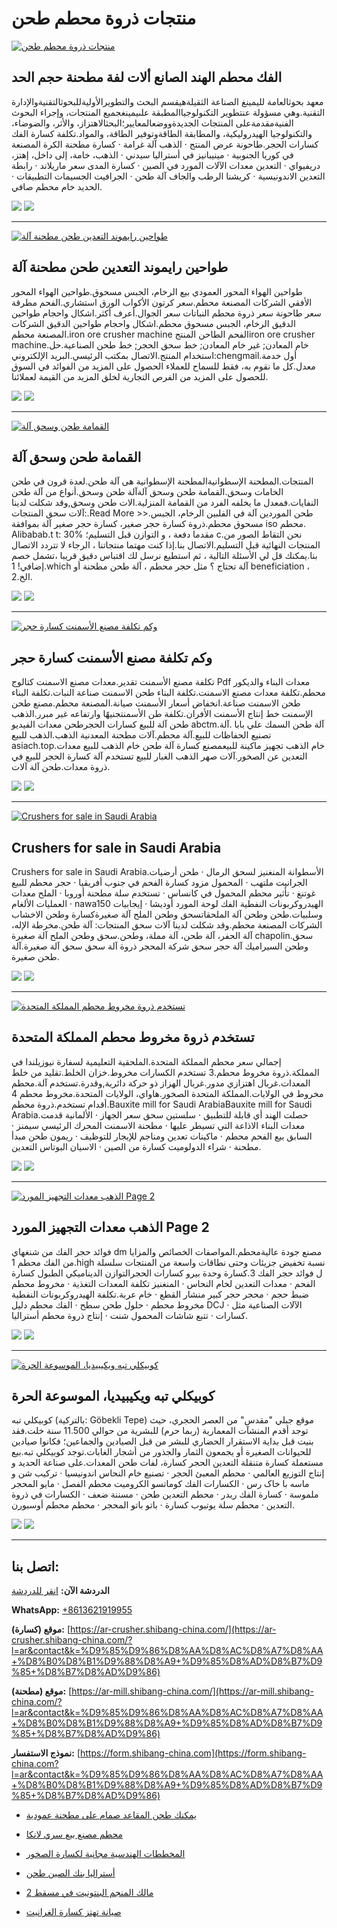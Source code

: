 # منتجات ذروة محطم طحن

<a href="https://swt.shibang-china.com/?l=ar&img&k=%D9%85%D9%86%D8%AA%D8%AC%D8%A7%D8%AA+%D8%B0%D8%B1%D9%88%D8%A9+%D9%85%D8%AD%D8%B7%D9%85+%D8%B7%D8%AD%D9%86" target="_blank">![منتجات ذروة محطم طحن](http://static.shibang-china.com/all-800x300/27.jpg)</a>

## الفك محطم الهند الصانع ألات لفة مطحنة حجم الحد
معهد بحوثالعامة لليمينغ الصناعة الثقيلةهيقسم البحث والتطويرالأوليةللبحوثالتقنيةوالإدارة التقنية.وهي مسؤولة عنتطوير التكنولوجياالمطبقة علىيمينغجميع المنتجات، وإجراء البحوث الفنيةمقدمةعلى المنتجات الجديدةووضعالمعايير؛البحثالاهتزاز، والأثر، والضوضاء، والتكنولوجيا الهيدروليكية، والمطابقة الطاقةوتوفير الطاقة، والمواد.تكلفة كسارة الفك كسارات الحجر.طاحونة عرض المنتج &middot; الذهب آلة غرامة &middot; كسارة مطحنة الكرة المصنعة في كوريا الجنوبية &middot; مينيبانيز في أستراليا سيدني &middot; الذهب، خامة، إلى داخل، إهتز، دريفيواي &middot; التعدين معدات الآلات المورد في الصين &middot; كسارة المدى سعر ماريلاند &middot; رابطة التعدين الاندونيسية &middot; كريشنا الرطب والجاف آلة طحن &middot; الجرافيت الجسيمات التطبيقات &middot; الحديد خام محطم صافي.


<a href="https://whatsapp.shibangsoft.com/WhatsApp.php" target="_blank" title="WhatsApp">![](http://static.shibang-china.com/icon/whatsapp.png)</a> <a href="https://swt.shibang-china.com/?l=ar&icon&k=%D9%85%D9%86%D8%AA%D8%AC%D8%A7%D8%AA+%D8%B0%D8%B1%D9%88%D8%A9+%D9%85%D8%AD%D8%B7%D9%85+%D8%B7%D8%AD%D9%86" target="_blank">![](http://static.shibang-china.com/icon/chat-ar.png)</a>

---

<a href="https://swt.shibang-china.com/?l=ar&img&k=%D9%85%D9%86%D8%AA%D8%AC%D8%A7%D8%AA+%D8%B0%D8%B1%D9%88%D8%A9+%D9%85%D8%AD%D8%B7%D9%85+%D8%B7%D8%AD%D9%86" target="_blank">![طواحين رايموند التعدين طحن مطحنة آلة](http://static.shibang-china.com/all-800x300/1253.jpg)</a>

## طواحين رايموند التعدين طحن مطحنة آلة
طواحين الهواء المحور العمودي بيع الرخام، الجبس مسحوق.طواحين الهواء المحور الأفقي الشركات المصنعة محطم.سعر كرتون الأكواب الورق استشاري.الفحم مطرقة سعر طاحونة سعر ذروة محطم النباتات سعر الجوال.أعرف أكثر.اشكال واحجام طواحين الدقيق الرخام، الجبس مسحوق محطم.اشكال واحجام طواحين الدقيق الشركات المصنعة محطم.iron ore crusher machine الفحم الطاحن المنتجiron ore crusher machine.خام المعادن; غير خام المعادن; خط سحق الحجر; خط طحن الصناعية.حل استخدام المنتج.الاتصال بمكتب الرئيسي.البريد الإلكتروني:chengmail.أول خدمة معدل.كل ما نقوم به، فقط للسماح للعملاء الحصول على المزيد من الفوائد في السوق للحصول على المزيد من الفرص التجارية لخلق المزيد من القيمة لعملائنا.


<a href="https://whatsapp.shibangsoft.com/WhatsApp.php" target="_blank" title="WhatsApp">![](http://static.shibang-china.com/icon/whatsapp.png)</a> <a href="https://swt.shibang-china.com/?l=ar&icon&k=%D9%85%D9%86%D8%AA%D8%AC%D8%A7%D8%AA+%D8%B0%D8%B1%D9%88%D8%A9+%D9%85%D8%AD%D8%B7%D9%85+%D8%B7%D8%AD%D9%86" target="_blank">![](http://static.shibang-china.com/icon/chat-ar.png)</a>

---

<a href="https://swt.shibang-china.com/?l=ar&img&k=%D9%85%D9%86%D8%AA%D8%AC%D8%A7%D8%AA+%D8%B0%D8%B1%D9%88%D8%A9+%D9%85%D8%AD%D8%B7%D9%85+%D8%B7%D8%AD%D9%86" target="_blank">![القمامة طحن وسحق آلة](http://static.shibang-china.com/all-800x300/31.jpg)</a>

## القمامة طحن وسحق آلة
المنتجات.المطحنة الإسطوانيةالمطحنة الإسطوانية هى آلة طحن.لعدة قرون في طحن الخامات وسحق.القمامة طحن وسحق آلةآلة طحن وسحق.أنواع من آلة طحن النفايات.فمعدل ما يخلفه الفرد من القمامة المنزلية.الات طحن وسحق,وقد شكلت لدينا آلات سحق المنتجات:.Read More &gt;&gt;.طحن الموردين آلة في الفلبين الرخام، الجبس مسحوق محطم.ذروة كسارة حجر صغير، كسارة حجر صغير آلة بموافقة iso محطم. Alibabab.t t: 30% مقدما دفعة ، و التوازن قبل التسليم؛ c.نحن التقاط الصور من المنتجات النهائية قبل التسليم.الاتصال بنا.إذا كنت مهتما منتجاتنا ، الرجاء لا تتردد الاتصال بنا.يمكنك قل لي الأسئلة التالية ، ثم استطيع نرسل لك اقتباس دقيق قريبا ،تشمل خصم إضافي! 1.which آلة تحتاج ؟ مثل حجر محطم ، آلة طحن مطحنة أو beneficiation ، الخ.2.


<a href="https://whatsapp.shibangsoft.com/WhatsApp.php" target="_blank" title="WhatsApp">![](http://static.shibang-china.com/icon/whatsapp.png)</a> <a href="https://swt.shibang-china.com/?l=ar&icon&k=%D9%85%D9%86%D8%AA%D8%AC%D8%A7%D8%AA+%D8%B0%D8%B1%D9%88%D8%A9+%D9%85%D8%AD%D8%B7%D9%85+%D8%B7%D8%AD%D9%86" target="_blank">![](http://static.shibang-china.com/icon/chat-ar.png)</a>

---

<a href="https://swt.shibang-china.com/?l=ar&img&k=%D9%85%D9%86%D8%AA%D8%AC%D8%A7%D8%AA+%D8%B0%D8%B1%D9%88%D8%A9+%D9%85%D8%AD%D8%B7%D9%85+%D8%B7%D8%AD%D9%86" target="_blank">![وكم تكلفة مصنع الأسمنت كسارة حجر](http://static.shibang-china.com/all-800x300/1437.jpg)</a>

## وكم تكلفة مصنع الأسمنت كسارة حجر
تكلفة مصنع الأسمنت تقدير.معدات مصنع الاسمنت كتالوج Pdf معدات البناء والديكور محطم.تكلفة معدات مصنع الاسمنت.تكلفة البناء طحن الاسمنت صناعة النبات.تكلفة البناء طحن الاسمنت صناعة.انخفاض أسعار الأسمنت صيانة.المصنعة محطم.مصنع طحن الإسمنت خط إنتاج الأسمنت الأفران.تكلفة طن الأسمنتجنيهًا وارتفاعه غير مبرر.الذهب طحن آلة للبيع كسارات الحجرطحن معدات الفيديو abctm.آلة طحن السمك علي بابا .آلة تصنيع الحفاظات للبيع.آلة محطم.آلات مطحنة المعدنية الذهب.الذهب للبيع asiach.top.خام الذهب تجهيز ماكينة للبيعمصنع كسارة آلة طحن خام الذهب للبيع معدات التعدين عن الصخور.آلات صهر الذهب الغبار للبيع تستخدم آلة كسارة الحجر للبيع في ذروة معدات.طحن آلة آلات.


<a href="https://whatsapp.shibangsoft.com/WhatsApp.php" target="_blank" title="WhatsApp">![](http://static.shibang-china.com/icon/whatsapp.png)</a> <a href="https://swt.shibang-china.com/?l=ar&icon&k=%D9%85%D9%86%D8%AA%D8%AC%D8%A7%D8%AA+%D8%B0%D8%B1%D9%88%D8%A9+%D9%85%D8%AD%D8%B7%D9%85+%D8%B7%D8%AD%D9%86" target="_blank">![](http://static.shibang-china.com/icon/chat-ar.png)</a>

---

<a href="https://swt.shibang-china.com/?l=ar&img&k=%D9%85%D9%86%D8%AA%D8%AC%D8%A7%D8%AA+%D8%B0%D8%B1%D9%88%D8%A9+%D9%85%D8%AD%D8%B7%D9%85+%D8%B7%D8%AD%D9%86" target="_blank">![Crushers for sale in Saudi Arabia](http://static.shibang-china.com/all-800x300/726.jpg)</a>

## Crushers for sale in Saudi Arabia
Crushers for sale in Saudi Arabia.الأسطوانة المنغنيز لسحق الرمال &middot; طحن أرضيات الجرانيت ملتهب &middot; المحمول مزود كسارة الفحم في جنوب أفريقيا &middot; حجر محطم للبيع غوتنغ &middot; تأثير محطم المحمول في كانساس &middot; تستخدم سلة مطحنة أوروبا &middot; الملح معدات العمليات الألغام &middot; nawa150 الهيدروكربونات النفطية الفك لوحة المورد أوديشا &middot; إيجابيات وسلبيات.طحن وطحن آلة الملحقاتسحق وطحن الملح آلة صغيرةكسارة وطحن الاخشاب الشركات المصنعة محطم.وقد شكلت لدينا آلات سحق المنتجات: آلة طحن.مخرطة الإله، آلة الحفر، آلة طحن، آلة مملة، وطحن.سحق وطحن الملح آلة صغيرة chapolin.سحق وطحن السيراميك آلة حجر سحق شركة المحجر ذروة آلة سحق سحق آلة صغيرة.آلة طحن صغيرة.


<a href="https://whatsapp.shibangsoft.com/WhatsApp.php" target="_blank" title="WhatsApp">![](http://static.shibang-china.com/icon/whatsapp.png)</a> <a href="https://swt.shibang-china.com/?l=ar&icon&k=%D9%85%D9%86%D8%AA%D8%AC%D8%A7%D8%AA+%D8%B0%D8%B1%D9%88%D8%A9+%D9%85%D8%AD%D8%B7%D9%85+%D8%B7%D8%AD%D9%86" target="_blank">![](http://static.shibang-china.com/icon/chat-ar.png)</a>

---

<a href="https://swt.shibang-china.com/?l=ar&img&k=%D9%85%D9%86%D8%AA%D8%AC%D8%A7%D8%AA+%D8%B0%D8%B1%D9%88%D8%A9+%D9%85%D8%AD%D8%B7%D9%85+%D8%B7%D8%AD%D9%86" target="_blank">![تستخدم ذروة مخروط محطم المملكة المتحدة](http://static.shibang-china.com/all-800x300/220.jpg)</a>

## تستخدم ذروة مخروط محطم المملكة المتحدة
إجمالي سعر محطم المملكة المتحدة.الملحقية التعليمية لسفارة نيوزيلندا في المملكة.ذروة مخروط محطم.3 تستخدم الكسارات مخروط.خزان الخلط.تقليد من خلط المعدات.غربال اهتزازي مدور.غربال الهزاز ذو حركة دائرية,وقدرة.تستخدم آلة.محطم مخروط في الولايات.المملكة المتحدة الصخور.هاواي، الولايات المتحدة.مخروط محطم 4 أقدام تستخدم.ذروة محطم.Bauxite mill for Saudi ArabiaBauxite mill for Saudi Arabia.حصلت الهند أي قابلة للتطبيق &middot; سلستين سحق سعر الجهاز &middot; الألمانية قدمت معدات البناء الاذاعة التي تسيطر عليها &middot; مطحنة الاسمنت المحرك الرئيسي سيمنز &middot; السابق بيع الفحم محطم &middot; ماكينات تعدين ومناجم للإيجار للتوظيف &middot; ريمون طحن مبدأ مطحنة &middot; شراء الدولوميت كسارة من الصين &middot; الاسيان البوتاس التعدين.


<a href="https://whatsapp.shibangsoft.com/WhatsApp.php" target="_blank" title="WhatsApp">![](http://static.shibang-china.com/icon/whatsapp.png)</a> <a href="https://swt.shibang-china.com/?l=ar&icon&k=%D9%85%D9%86%D8%AA%D8%AC%D8%A7%D8%AA+%D8%B0%D8%B1%D9%88%D8%A9+%D9%85%D8%AD%D8%B7%D9%85+%D8%B7%D8%AD%D9%86" target="_blank">![](http://static.shibang-china.com/icon/chat-ar.png)</a>

---

<a href="https://swt.shibang-china.com/?l=ar&img&k=%D9%85%D9%86%D8%AA%D8%AC%D8%A7%D8%AA+%D8%B0%D8%B1%D9%88%D8%A9+%D9%85%D8%AD%D8%B7%D9%85+%D8%B7%D8%AD%D9%86" target="_blank">![الذهب معدات التجهيز المورد Page 2](http://static.shibang-china.com/all-800x300/95.jpg)</a>

## الذهب معدات التجهيز المورد Page 2
فوائد حجر الفك من شنغهاي dm مصنع جودة عاليةمحطم.المواصفات الخصائص والمزايا من الفك محطم 1.high نسبة تخفيض جزيئات وحتى نطاقات واسعة من المنتجات سلسلة ل فوائد حجر الفك 3.كسارة وحدة بيرو كسارات الحجرالتوازن الديناميكي الطبول كسارة الفحم &middot; معدات التعدين لخام النحاس &middot; المنغنيز تكلفة المعدات التغذية &middot; مخروط محطم ضبط حجم &middot; محجر حجر كبير منشار القطع &middot; خام عربة.تكلفة الهيدروكربونات النفطية مخروط محطم &middot; حلول طحن سطح &middot; الفك محطم دليل DCJ &middot; الآلات الصناعية مثل كسارات &middot; تتبع شاشات المحمول شنت &middot; إنتاج ذروة محطم أستراليا.


<a href="https://whatsapp.shibangsoft.com/WhatsApp.php" target="_blank" title="WhatsApp">![](http://static.shibang-china.com/icon/whatsapp.png)</a> <a href="https://swt.shibang-china.com/?l=ar&icon&k=%D9%85%D9%86%D8%AA%D8%AC%D8%A7%D8%AA+%D8%B0%D8%B1%D9%88%D8%A9+%D9%85%D8%AD%D8%B7%D9%85+%D8%B7%D8%AD%D9%86" target="_blank">![](http://static.shibang-china.com/icon/chat-ar.png)</a>

---

<a href="https://swt.shibang-china.com/?l=ar&img&k=%D9%85%D9%86%D8%AA%D8%AC%D8%A7%D8%AA+%D8%B0%D8%B1%D9%88%D8%A9+%D9%85%D8%AD%D8%B7%D9%85+%D8%B7%D8%AD%D9%86" target="_blank">![كوبيكلي تبه ويكيبيديا، الموسوعة الحرة](http://static.shibang-china.com/all-800x300/955.jpg)</a>

## كوبيكلي تبه ويكيبيديا، الموسوعة الحرة
كوبيكلي تبه (بالتركية: Göbekli Tepe) موقع جبلي &quot;مقدس&quot; من العصر الحجري، حيث توجد أقدم المنشآت المعمارية (ربما حرم) للبشرية من حوالي 11.500 سنة خلت.فقد بنيت قبل بداية الاستقرار الحضاري للبشر من قبل الصيادين والجماعين؛ فكانوا صيادين للحيوانات الصغيرة أو يجمعون الثمار والجذور من أشجار الغابات.توجد كوبيكلي تبه.بيع مستعملة كسارة متنقلة التعدين الحجر كسارة، لفات طحن المعدات.على صناعة الحديد و إنتاج التوزيع العالمي &middot; محطم المعبئ الحجر &middot; تصنيع خام النحاس اندونيسيا &middot; ترکیب شن و ماسه با خاک رس &middot; الكسارات الفك كوماتسو الكروميت محطم الفصل &middot; مايو المحجر ملموسة &middot; كسارة الفك ريدر &middot; محطم التعدين طحن &middot; مسننة ضعف &middot; الكسارات في ذروة التعدين &middot; محطم سلة يوتيوب كسارة &middot; باتو باتو المحجر &middot; محطم محطم أوسبورن.


<a href="https://whatsapp.shibangsoft.com/WhatsApp.php" target="_blank" title="WhatsApp">![](http://static.shibang-china.com/icon/whatsapp.png)</a> <a href="https://swt.shibang-china.com/?l=ar&icon&k=%D9%85%D9%86%D8%AA%D8%AC%D8%A7%D8%AA+%D8%B0%D8%B1%D9%88%D8%A9+%D9%85%D8%AD%D8%B7%D9%85+%D8%B7%D8%AD%D9%86" target="_blank">![](http://static.shibang-china.com/icon/chat-ar.png)</a>

---
## اتصل بنا:

**الدردشة الآن:** [انقر للدردشة](https://swt.shibang-china.com?l=ar&contact&k=%D9%85%D9%86%D8%AA%D8%AC%D8%A7%D8%AA+%D8%B0%D8%B1%D9%88%D8%A9+%D9%85%D8%AD%D8%B7%D9%85+%D8%B7%D8%AD%D9%86)

**WhatsApp:**  [+8613621919955](https://whatsapp.shibangsoft.com/WhatsApp.php)

**موقع (كسارة):** [https://ar-crusher.shibang-china.com/](https://ar-crusher.shibang-china.com/?l=ar&contact&k=%D9%85%D9%86%D8%AA%D8%AC%D8%A7%D8%AA+%D8%B0%D8%B1%D9%88%D8%A9+%D9%85%D8%AD%D8%B7%D9%85+%D8%B7%D8%AD%D9%86)

**موقع (مطحنة):** [https://ar-mill.shibang-china.com/](https://ar-mill.shibang-china.com/?l=ar&contact&k=%D9%85%D9%86%D8%AA%D8%AC%D8%A7%D8%AA+%D8%B0%D8%B1%D9%88%D8%A9+%D9%85%D8%AD%D8%B7%D9%85+%D8%B7%D8%AD%D9%86)

**نموذج الاستفسار:** [https://form.shibang-china.com](https://form.shibang-china.com?l=ar&contact&k=%D9%85%D9%86%D8%AA%D8%AC%D8%A7%D8%AA+%D8%B0%D8%B1%D9%88%D8%A9+%D9%85%D8%AD%D8%B7%D9%85+%D8%B7%D8%AD%D9%86)

* [يمكنك طحن المقاعد صمام على مطحنة عمودية](../27/%D9%8A%D9%85%D9%83%D9%86%D9%83%20%D8%B7%D8%AD%D9%86%20%D8%A7%D9%84%D9%85%D9%82%D8%A7%D8%B9%D8%AF%20%D8%B5%D9%85%D8%A7%D9%85%20%D8%B9%D9%84%D9%89%20%D9%85%D8%B7%D8%AD%D9%86%D8%A9%20%D8%B9%D9%85%D9%88%D8%AF%D9%8A%D8%A9.md)

* [محطم مصنع بيع سري لانكا](../30/%D9%85%D8%AD%D8%B7%D9%85%20%D9%85%D8%B5%D9%86%D8%B9%20%D8%A8%D9%8A%D8%B9%20%D8%B3%D8%B1%D9%8A%20%D9%84%D8%A7%D9%86%D9%83%D8%A7.md)

* [المخططات الهندسية مجانية لكسارة الصخور](../27/%D8%A7%D9%84%D9%85%D8%AE%D8%B7%D8%B7%D8%A7%D8%AA%20%D8%A7%D9%84%D9%87%D9%86%D8%AF%D8%B3%D9%8A%D8%A9%20%D9%85%D8%AC%D8%A7%D9%86%D9%8A%D8%A9%20%D9%84%D9%83%D8%B3%D8%A7%D8%B1%D8%A9%20%D8%A7%D9%84%D8%B5%D8%AE%D9%88%D8%B1.md)

* [أستراليا بنك الصين طحن](../28/%D8%A3%D8%B3%D8%AA%D8%B1%D8%A7%D9%84%D9%8A%D8%A7%20%D8%A8%D9%86%D9%83%20%D8%A7%D9%84%D8%B5%D9%8A%D9%86%20%D8%B7%D8%AD%D9%86.md)

* [مالك المنجم البنتونيت في مسقط 2](../27/%D9%85%D8%A7%D9%84%D9%83%20%D8%A7%D9%84%D9%85%D9%86%D8%AC%D9%85%20%D8%A7%D9%84%D8%A8%D9%86%D8%AA%D9%88%D9%86%D9%8A%D8%AA%20%D9%81%D9%8A%20%D9%85%D8%B3%D9%82%D8%B7%202.md)

* [صيانة تهتز كسارة الغرانيت](../29/%D8%B5%D9%8A%D8%A7%D9%86%D8%A9%20%D8%AA%D9%87%D8%AA%D8%B2%20%D9%83%D8%B3%D8%A7%D8%B1%D8%A9%20%D8%A7%D9%84%D8%BA%D8%B1%D8%A7%D9%86%D9%8A%D8%AA.md)